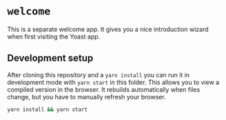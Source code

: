 # **`welcome`**

This is a separate welcome app. It gives you a nice introduction wizard when first visiting the Yoast app.

## Development setup

After cloning this repository and a `yarn install` you can run it in development mode with `yarn start` in this folder.
This allows you to view a compiled version in the browser. It rebuilds automatically when files change, but you have to manually refresh your browser.

```sh
yarn install && yarn start
```
